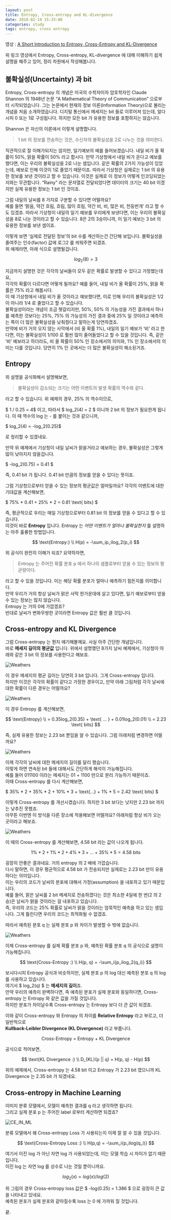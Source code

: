 ```yaml
---
layout: post
title: Entropy, Cross-entropy and KL-divergence
date: 2018-02-19 15:33:00
categories: study
tags: entropy, cross entropy
---
```


영상 : [A Short Introduction to Entropy, Cross-Entropy and KL-Divergence][link1]

위 링크 영상에서 Entropy, Cross-entropy, KL-divergence 에 대해 이해하기 쉽게 설명을 해주고 있어, 정리 차원에서 작성해봅니다.

## 불확실성(Uncertainty) 과 bit

Entropy, Cross-entropy 의 개념은 미국의 수학자이자 암호학자인 Claude Shannon 의 1948년 논문 “A Mathematical Theory of Communication” 으로부터 시작되었습니다. 그는 논문에서 현재의 정보 이론(Information Theory)으로 불리는 개념을 처음 소개하였습니다.
디지털 통신에서 메세지는 bit 들로 이루어져 있는데, 알다시피 0 또는 1로 구성됩니다. 하지만 모든 bit 가 유용한 정보를 포함하지는 않습니다.

Shannon 은 자신의 이론에서 이렇게 설명합니다.

> 1 bit 의 정보를 전송하는 것은, 수신자의 불확실성을 2로 나누는 것을 의미한다.

직관적으로 잘 이해가되지는 않지만, 일기예보의 예를 들어보겠습니다. 내일 비가 올 확률이 50%, 맑을 확률이 50% 라고 합시다.
만약 기상청에서 내일 비가 온다고 예보를 했다면, 이는 우리의 불확실성을 2로 나눈 셈입니다.
같은 확률의 2가지 가능성이 있었는데, 예보로 인해 이것이 1로 줄었기 때문이죠.
따라서 기상청은 실제로는 1 bit 의 유용한 정보를 보낸 것이라고 할 수 있습니다. 이것은 실제로 이 정보가 어떻게 인코딩되었는지와는 무관합니다.
“Rainy” 라는 문자열로 전달되었다면 데이터의 크기는 40 bit 이겠지만 실제 유용한 정보는 1 bit 인 것이죠.

그럼 내일의 날씨를 8 가지로 구분할 수 있다면 어떨까요?  
예를 들면 ‘맑음, 약간 흐림, 흐림, 많이 흐림, 약간 비, 비, 많은 비, 천둥번개’ 라고 할 수도 있겠죠.
따라서 기상청이 내일의 일기 예보를 우리에게 보낸다면, 이는 우리의 불확실성을 8로 나눈 것이라고 할 수 있습니다.
8은 2의 3승이니까, 이 일기 예보는 3 bit 의 유용한 정보를 보낸 셈이죠.

이렇게 보면 ‘실제로 전달된 정보’의 bit 수를 계산하는건 간단해 보입니다. 불확실성을 줄여주는 인수(factor) 값에 로그2 를 씌워주면 되겠죠.  
위 예제라면, 아래 식으로 설명될겁니다.

$$
log_2(8)=3
$$

지금까지 설명한 것은 각각의 날씨들이 모두 같은 확률로 발생할 수 있다고 가정했는데요,  
각각의 확률이 다르다면 어떻게 될까요?
예를 들어, 내일 비가 올 확률이 25%, 맑을 확률은 75% 라고 해봅시다.  
이 때 기상청에서 내일 비가 올 것이라고 예보했다면, 이로 인해 우리의 불확실성은 1/2 이 아니라 1/4 로 줄었다고 할 수 있습니다.  
불확실성이라는 개념이 조금 헷갈리지만, 50%, 50% 의 가능성을 가진 결과에서 하나를 예측한 것보다는 25%, 75% 의 가능성의 가진 결과 중에 25% 일 것이라고 예측하는 쪽이 더 많은 불확실성을 낮춰줬다고 말하는게 당연하겠죠.  
만약에 비가 거의 오지 않는 사막에서 (비 올 확률 1%), 내일의 일기 예보가 ‘비’ 라고 한다면, 이는 불확실성이 1/100 로 훨씬 많이 줄어들었다고 할 수 있을 것입니다. 즉, 같은 ‘비’ 예보라고 하더라도, 비 올 확률이 50% 인 장소에서의 의미와, 1% 인 장소에서의 의미는 다를 것입니다. 당연히 1% 인 곳에서는 더 많은 불확실성이 해소된거죠.


## Entropy

위 설명을 공식화해서 설명해보면,

> 불확실성이 감소되는 크기는 어떤 이벤트의 발생 확률의 역수와 같다.

라고 할 수 있습니다. 위 예제의 경우, 25% 의 역수이므로,

$ 1 / 0.25 = 4$ 이고, 따라서 $ log_2(4) = 2 $ 이니까 2 bit 의 정보가 필요한게 됩니다. 이 때 역수의 log 는 - 를 붙이는 것과 같으니까,

$ log_2(4) = -log_2(0.25)$

로 정리할 수 있겠네요.

만약 위 예제에서 기상청이 내일 날씨가 맑을거라고 예보하는 경우, 불확실성은 그렇게 많이 낮아지지 않을겁니다.

$ -log_2(0.75) = 0.41 $

즉, 0.41 bit 가 됩니다. 0.41 bit 만큼의 정보를 얻을 수 있다는 뜻이죠.


그럼 기상청으로부터 얻을 수 있는 정보의 평균값은 얼마일까요? 각각의 이벤트에 대한 기대값을 계산해보면,

$ 75\% * 0.41 + 25\% * 2 = 0.81 \text{ bits} $

즉, 평균적으로 우리는 매일 기상청으로부터 0.81 bit 의 정보를 얻을 수 있다고 할 수 있습니다.  
이것이 바로 **Entropy** 입니다. Entropy 는 *어떤 이벤트가 얼마나 불확실한지* 를 설명하는 아주 훌륭한 방법입니다.

$$
\text{Entropy:} \\
H(p) = -\sum_ip_ilog_2(p_i)
$$

위 공식이 완전히 이해가 되죠? 요약하자면,

> Entropy 는 주어진 확률 분포 p 에서 하나의 샘플로부터 얻을 수 있는 정보의 평균량이다.

라고 할 수 있을 것입니다. 이는 해당 확률 분포가 얼마나 예측하기 힘든지를 의미합니다.  
만약 우리가 거의 항상 날씨가 맑은 사막 한가운데에 살고 있다면, 일기 예보로부터 얻을 수 있는 정보는 많지 않습니다.  
Entropy 는 거의 0에 가깝겠죠?  
반대로 날씨가 변화무쌍한 곳이라면 Entropy 값은 훨씬 클 것입니다.

## Cross-entropy and KL Divergence

그럼 Cross-entropy 는 뭔지 얘기해볼께요. 사실 아주 간단한 개념입니다.  
바로 **메세지 길이의 평균값** 입니다. 위에서 설명했던 8가지 날씨 예제에서, 기상청이 아래와 같은 3 bit 의 정보를 사용한다고 해보죠.

![Weathers](/public/img/8_weather_3bits.jpg)

이 경우 메세지의 평균 길이는 당연히 3 bit 입니다. 그게 Cross-entropy 입니다.  
하지만 이것은 각각의 확률이 같다고 가정한 경우이고, 만약 아래 그림처럼 각각 날씨에 대한 확률이 다른 경우는 어떨까요?

![Weathers](/public/img/8_weather_3bits_2.jpg)

이 경우 Entropy 를 계산해보면,

$$
\text{Entropy} \\
= 0.35log_2(0.35) + \text{ ... } + 0.01log_2(0.01) \\
= 2.23 \text{ bits}
$$

즉, 실제 유용한 정보는 2.23 bit 뿐임을 알 수 있습니다. 그럼 아래처럼 변경하면 어떨까요?

![Weathers](/public/img/8_weather_3bits_3.jpg)

이제 각각의 날씨에 대한 메세지의 길이를 달리 했습니다.  
이렇게 하면 연속된 bit 들에 대해서도 간단하게 해석이 가능해집니다.  
예를 들어 011100 이라는 메세지는 01 + 1100 만으로 분리 가능하기 때문이죠.  
이때 Cross-entropy 를 다시 계산해보면,

$ 35\% * 2 + 35\% * 2 + 10\% * 3 + \text{...} + 1\% * 5 = 2.42 \text{ bits} $

이렇게 Cross-entropy 를 개선시켰습니다. 하지만 3 bit 보다는 낫지만 2.23 bit 까지는 낮추진 못했죠.  
아무튼 이번엔 이 방식을 다른 장소에 적용해보면 어떨까요? 아래처럼 항상 비가 오는 곳이라고 해보죠.

![Weathers](/public/img/8_weather_3bits_4.jpg)

이 때의 Cross-entropy 를 계산해보면, 4.58 bit 라는 값이 나오게 됩니다.

$$
1\% * 2 + 1\% * 2 + 4\% * 3 + \text{...} + 35\% * 5 = 4.58 \text{ bits}
$$

굉장히 안좋은 결과네요. 거의 entropy 의 2 배에 가깝습니다.  
다시 말하면, 이 경우 평균적으로 4.58 bit 가 전송되지만 실제로는 2.23 bit 만이 유용하다는 의미입니다.  
이는 우리의 코드가 날씨의 분포에 대해서 가정(assumption) 을 내포하고 있기 때문입니다.  
예를 들어, 맑은 날씨를 2 bit 메세지로 전송하겠다는 것은 최소한 4일에 한 번(2 의 2 승)은 날씨가 맑을 것이라는 걸 내포하고 있습니다.  
즉, 우리의 코드는 25% 확률로 날씨가 맑을 것이라는 암묵적인 예측을 하고 있는 셈입니다. 그게 틀린다면 우리의 코드는 최적화될 수 없겠죠.  

따라서 예측된 분포 q 는 실제 분포 p 와 차이가 발생할 수 밖에 없습니다.

![Weathers](/public/img/8_weather_3bits_5.jpg)

이제 Cross-entropy 를 실제 확률 분포 p 와, 예측된 확률 분포 q 의 공식으로 설명이 가능해집니다.

$$
\text{Cross-Entropy :} \\
H(p, q) = -\sum_i{p_ilog_2(q_i)}
$$

보시다시피 Entropy 공식과 비슷하지만, 실제 분포 p 의 log 대신 예측된 분포 q 의 log 를 사용하고 있습니다.  
여기서 $ log_2(q) $ 는 **메세지의 길이**죠.  
만약 우리의 예측이 완벽하다면, 즉 예측된 분포가 실제 분포와 동일하다면, Cross-entropy 는 Entropy 와 같은 값을 가질 것입니다.  
하지만 분포가 차이날수록 Cross-entropy 는 Entropy 보다 더 큰 값이 되겠죠.

이와 같이 Cross-entropy 와 Entropy 의 차이를 **Relative Entropy** 라고 부르고, 더 일반적으로  
**Kullback-Leibler Divergence (KL Divergence)** 라고 부릅니다.

$$
\text{Cross-Entropy = Entropy + KL Divergence}
$$

공식으로 적어보면,

$$
\text{KL Divergence :} \\
D_{KL}(p || q) = H(p, q) - H(p)
$$


위의 예제에서, Cross-entropy 는 4.58 bit 이고 Entropy 가 2.23 bit 였으니까 KL Divergence 는 2.35 bit 가 되겠네요.

## Cross-entropy in Machine Learning

이미지 분류 모델에서, 모델이 예측한 결과를 q 라고 생각하면 됩니다.  
그리고 실제 분포 p 는 주어진 label 로부터 계산하면 되겠죠?

![CE_IN_ML](/public/img/ce_in_ML.jpg)

분류 모델에서 왜 Cross-entropy Loss 가 사용되는지 이제 잘 알 수 있을 것입니다.

$$
\text{Cross-Entropy Loss :} \\
H(p,q) = -\sum_i{p_ilog(q_i)}
$$

여기서 이진 log 가 아닌 자연 log 가 사용되었는데, 이는 모델 학습 시 차이가 없기 때문입니다.  
이진 log 는 자연 log 를 상수로 나눈 것일 뿐이니까요.

$$
log_2(x) = log(x) / log(2)
$$


위 그림의 경우 Cross-entropy loss 값은 $ -log(0.25) = 1.386 $ 으로 굉장히 큰 값을 나타내고 있네요.  
예측된 분포가 실제 분포와 같아질수록 loss 는 0 에 가까워 질 것입니다.

끝.


[link1]: https://www.youtube.com/watch?v=ErfnhcEV1O8&t=186s
